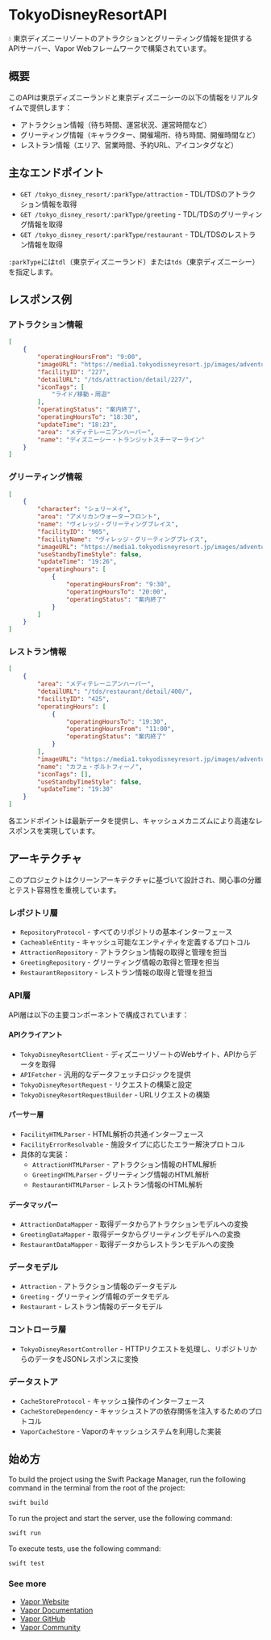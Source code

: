 # TokyoDisneyResortAPI

💧 東京ディズニーリゾートのアトラクションとグリーティング情報を提供するAPIサーバー、Vapor Webフレームワークで構築されています。

## 概要

このAPIは東京ディズニーランドと東京ディズニーシーの以下の情報をリアルタイムで提供します：

- アトラクション情報（待ち時間、運営状況、運営時間など）
- グリーティング情報（キャラクター、開催場所、待ち時間、開催時間など）
- レストラン情報（エリア、営業時間、予約URL、アイコンタグなど）

## 主なエンドポイント

- `GET /tokyo_disney_resort/:parkType/attraction` - TDL/TDSのアトラクション情報を取得
- `GET /tokyo_disney_resort/:parkType/greeting` - TDL/TDSのグリーティング情報を取得
- `GET /tokyo_disney_resort/:parkType/restaurant` - TDL/TDSのレストラン情報を取得

`:parkType`には`tdl`（東京ディズニーランド）または`tds`（東京ディズニーシー）を指定します。

## レスポンス例

### アトラクション情報

```json
[
    {
        "operatingHoursFrom": "9:00",
        "imageURL": "https://media1.tokyodisneyresort.jp/images/adventure/attraction/121_thum_name.jpg?mod=20240822144716",
        "facilityID": "227",
        "detailURL": "/tds/attraction/detail/227/",
        "iconTags": [
            "ライド/移動・周遊"
        ],
        "operatingStatus": "案内終了",
        "operatingHoursTo": "18:30",
        "updateTime": "18:23",
        "area": "メディテレーニアンハーバー",
        "name": "ディズニーシー・トランジットスチーマーライン"
    }
]
```

### グリーティング情報

```json
[
    {
        "character": "シェリーメイ",
        "area": "アメリカンウォーターフロント",
        "name": "ヴィレッジ・グリーティングプレイス",
        "facilityID": "905",
        "facilityName": "ヴィレッジ・グリーティングプレイス",
        "imageURL": "https://media1.tokyodisneyresort.jp/images/adventure/greeting/31_thum_name.jpg?mod=20231101102750",
        "useStandbyTimeStyle": false,
        "updateTime": "19:26",
        "operatinghours": [
            {
                "operatingHoursFrom": "9:30",
                "operatingHoursTo": "20:00",
                "operatingStatus": "案内終了"
            }
        ]
    }
]
```

### レストラン情報

```json
[
    {
        "area": "メディテレーニアンハーバー",
        "detailURL": "/tds/restaurant/detail/400/",
        "facilityID": "425",
        "operatingHours": [
            {
                "operatingHoursTo": "19:30",
                "operatingHoursFrom": "11:00",
                "operatingStatus": "案内終了"
            }
        ],
        "imageURL": "https://media1.tokyodisneyresort.jp/images/adventure/restaurant/522_thum_name.jpg?mod=20250218111452",
        "name": "カフェ・ポルトフィーノ",
        "iconTags": [],
        "useStandbyTimeStyle": false,
        "updateTime": "19:30"
    }
]
```

各エンドポイントは最新データを提供し、キャッシュメカニズムにより高速なレスポンスを実現しています。

## アーキテクチャ

このプロジェクトはクリーンアーキテクチャに基づいて設計され、関心事の分離とテスト容易性を重視しています。

### レポジトリ層

- `RepositoryProtocol` - すべてのリポジトリの基本インターフェース
- `CacheableEntity` - キャッシュ可能なエンティティを定義するプロトコル
- `AttractionRepository` - アトラクション情報の取得と管理を担当
- `GreetingRepository` - グリーティング情報の取得と管理を担当
- `RestaurantRepository` - レストラン情報の取得と管理を担当

### API層

API層は以下の主要コンポーネントで構成されています：

#### APIクライアント

- `TokyoDisneyResortClient` - ディズニーリゾートのWebサイト、APIからデータを取得
- `APIFetcher` - 汎用的なデータフェッチロジックを提供
- `TokyoDisneyResortRequest` - リクエストの構築と設定
- `TokyoDisneyResortRequestBuilder` - URLリクエストの構築

#### パーサー層

- `FacilityHTMLParser` - HTML解析の共通インターフェース
- `FacilityErrorResolvable` - 施設タイプに応じたエラー解決プロトコル
- 具体的な実装：
  - `AttractionHTMLParser` - アトラクション情報のHTML解析
  - `GreetingHTMLParser` - グリーティング情報のHTML解析
  - `RestaurantHTMLParser` - レストラン情報のHTML解析

#### データマッパー

- `AttractionDataMapper` - 取得データからアトラクションモデルへの変換
- `GreetingDataMapper` - 取得データからグリーティングモデルへの変換
- `RestaurantDataMapper` - 取得データからレストランモデルへの変換

### データモデル

- `Attraction` - アトラクション情報のデータモデル
- `Greeting` - グリーティング情報のデータモデル
- `Restaurant` - レストラン情報のデータモデル

### コントローラ層

- `TokyoDisneyResortController` - HTTPリクエストを処理し、リポジトリからのデータをJSONレスポンスに変換

### データストア

- `CacheStoreProtocol` - キャッシュ操作のインターフェース
- `CacheStoreDependency` - キャッシュストアの依存関係を注入するためのプロトコル
- `VaporCacheStore` - Vaporのキャッシュシステムを利用した実装

## 始め方

To build the project using the Swift Package Manager, run the following command in the terminal from the root of the project:
```bash
swift build
```

To run the project and start the server, use the following command:
```bash
swift run
```

To execute tests, use the following command:
```bash
swift test
```

### See more

- [Vapor Website](https://vapor.codes)
- [Vapor Documentation](https://docs.vapor.codes)
- [Vapor GitHub](https://github.com/vapor)
- [Vapor Community](https://github.com/vapor-community)
